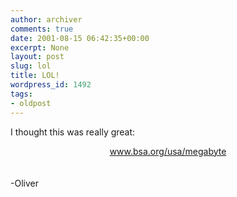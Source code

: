 ```yaml
---
author: archiver
comments: true
date: 2001-08-15 06:42:35+00:00
excerpt: None
layout: post
slug: lol
title: LOL!
wordpress_id: 1492
tags:
- oldpost
---
```


I thought this was really great:<br /><center><a href="http://www.bsa.org/usa/megabyte/" target="_blank">www.bsa.org/usa/megabyte</a></center><br /><br />-Oliver